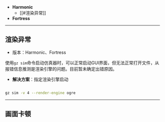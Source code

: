 
+ **Harmonic**
	+ [[#渲染异常]]
+ **Fortress**


---
## 渲染异常

+ 版本：Harmonic、Fortress

使用`gz sim`命令启动仿真器时，可以正常启动GUI界面，但无法正常打开文件，从报错信息推测是渲染引擎的问题。目前暂未确定出错原因。

+ **解决方案**：指定渲染引擎启动

```bash

gz sim -v 4 --render-engine ogre


```


---
## 画面卡顿

